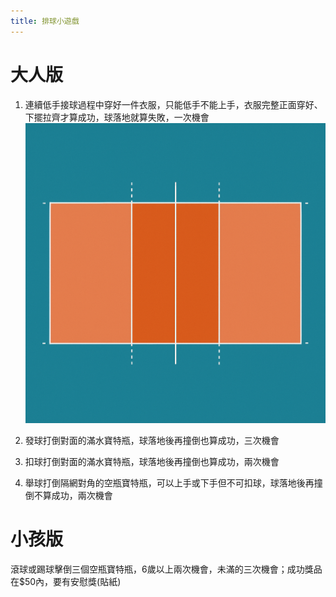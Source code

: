 ```yaml
---
title: 排球小遊戲
---
```


# 大人版
1. 連續低手接球過程中穿好一件衣服，只能低手不能上手，衣服完整正面穿好、下擺拉齊才算成功，球落地就算失敗，一次機會
![參考圖片](images/court.png)

2. 發球打倒對面的滿水寶特瓶，球落地後再撞倒也算成功，三次機會
3. 扣球打倒對面的滿水寶特瓶，球落地後再撞倒也算成功，兩次機會
4. 舉球打倒隔網對角的空瓶寶特瓶，可以上手或下手但不可扣球，球落地後再撞倒不算成功，兩次機會

# 小孩版
滾球或踢球擊倒三個空瓶寶特瓶，6歲以上兩次機會，未滿的三次機會；成功獎品在$50內，要有安慰獎(貼紙)
